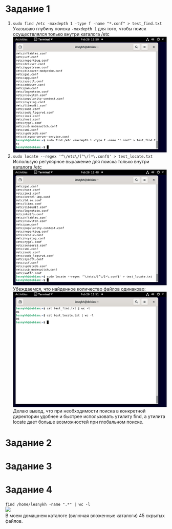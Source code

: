 # Задание 1
1. ```sudo find /etc -maxdepth 1 -type f -name "*.conf" > test_find.txt```    
Указываю глубину поиска ```-maxdepth 1``` для того, чтобы поиск осуществлялся только внутри каталога /etc  
![](https://github.com/OlgaLesnykh/screenshots/blob/main/Bash_040.png)    
2. ```sudo locate --regex '^\/etc\/[^\/]*\.conf$' > test_locate.txt```    
Использую регулярное выражение для поиска только внутри каталога /etc    
![](https://github.com/OlgaLesnykh/screenshots/blob/main/Bash_041.png)    
Убеждаемся, что найденное количество файлов одинаково:    
![](https://github.com/OlgaLesnykh/screenshots/blob/main/Bash_042.png)    
Делаю вывод, что при необходимости поиска в конкретной директории удобнее и быстрее использовать утилиту find, а утилита locate дает больше возможностей при глобальном поиске.
# Задание 2
# Задание 3
# Задание 4
```find /home/lesnykh -name ".*" | wc -l```    
![](https://github.com/OlgaLesnykh/screenshots/blob/main/Bash_043.png)    
В моем домашнем каталоге (включая вложенные каталоги) 45 скрытых файлов.
